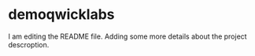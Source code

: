# demoqwicklabs
I am editing the README file. Adding some more details about the project descroption.
